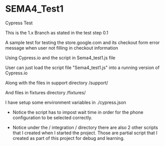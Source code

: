 # SEMA4_Test1
Cypress Test

This is the 1.x Branch as stated in the test step 0.1

A sample test for testing the store.google.com and its checkout form error message when user not filling in checkout information

Using Cypress.io and the script in Sema4_test1.js file

User can just load the script file "Sema4_test1.js" into a running version of Cypress.io 

Along with the files in support directory /support/

And files in fixtures directory /fixtures/

I have setup some environment variables in  ./cypress.json

*	Notice the script has to impost wait time in order for the phone configuration to be selected correctly.

* Notice under the / integration / directory there are also 2 other scripts that I created when I started the project.  Those are partial script that I created as part of this project for debug and learning.
